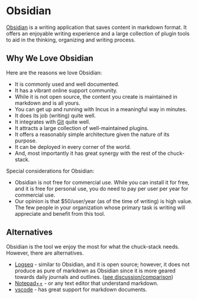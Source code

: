 # Obsidian

[Obsidian](https://obsidian.md) is a writing application that saves content in markdown format. It offers an enjoyable writing experience and a large collection of plugin tools to aid in the thinking, organizing and writing process. 

## Why We Love Obsidian

Here are the reasons we love Obsidian:

- It is commonly used and well documented.
- It has a vibrant online support community.
- While it is not open source, the content you create is maintained in markdown and is all yours.
- You can get up and running with Incus in a meaningful way in minutes.
- It does its job (writing) quite well.
- It integrates with [Git](./tools-git.md) quite well.
- It attracts a large collection of well-maintained plugins.
- It offers a reasonably simple architecture given the nature of its purpose.
- It can be deployed in every corner of the world.
- And, most importantly it has great synergy with the rest of the chuck-stack.

Special considerations for Obsidian:

- Obsidian is not free for commercial use. While you can install it for free, and it is free for personal use, you do need to pay per user per year for commercial use.
- Our opinion is that $50/user/year (as of the time of writing) is high value. The few people in your organization whose primary task is writing will appreciate and benefit from this tool.

## Alternatives

Obsidian is the tool we enjoy the most for what the chuck-stack needs. However, there are alternatives.

- [Logseq](https://logseq.com/) - similar to Obsidian, and it is open source; however, it does not produce as pure of markdown as Obsidian since it is more geared towards daily journals and outlines. ([see discussion/comparison](https://www.youtube.com/watch?v=RtZWVoTWv74))
- [Notepad++](https://notepad-plus-plus.org/) - or any text editor that understand markdown.
- [vscode](https://code.visualstudio.com/) - has great support for markdown documents.
